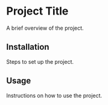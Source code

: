 # Project Title
A brief overview of the project.

## Installation
Steps to set up the project.

## Usage
Instructions on how to use the project.
